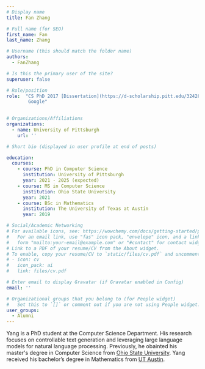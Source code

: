 ```yaml
---
# Display name
title: Fan Zhang

# Full name (for SEO)
first_name: Fan
last_name: Zhang

# Username (this should match the folder name)
authors:
  - FanZhang

# Is this the primary user of the site?
superuser: false

# Role/position
role:  "CS PhD 2017 [Dissertation](https://d-scholarship.pitt.edu/32428/) -->
        Google"
  

# Organizations/Affiliations
organizations:
  - name: University of Pittsburgh
    url: ''

# Short bio (displayed in user profile at end of posts)

education:
  courses:
    - course: PhD in Computer Science
      institution: University of Pittsburgh
      year: 2021 - 2025 (expected)
    - course: MS in Computer Science
      institution: Ohio State University
      year: 2021
    - course: BSc in Mathematics
      institution: The University of Texas at Austin
      year: 2019

# Social/Academic Networking
# For available icons, see: https://wowchemy.com/docs/getting-started/page-builder/#icons
#   For an email link, use "fas" icon pack, "envelope" icon, and a link in the
#   form "mailto:your-email@example.com" or "#contact" for contact widget.
# Link to a PDF of your resume/CV from the About widget.
# To enable, copy your resume/CV to `static/files/cv.pdf` and uncomment the lines below.
# - icon: cv
#   icon_pack: ai
#   link: files/cv.pdf

# Enter email to display Gravatar (if Gravatar enabled in Config)
email: ''

# Organizational groups that you belong to (for People widget)
#   Set this to `[]` or comment out if you are not using People widget.
user_groups:
  - Alumni
---
```

Yang is a PhD student at the Computer Science Department. His research focuses on controllable text generation and leveraging large language models for natural language processing. Previously, he obainted his master's degree in Computer Science from [Ohio State University]([http://www.https://www.osu.edu/](https://www.osu.edu/)). Yang received his bachelor’s degree in Mathematics from [UT Austin](https://www.utexas.edu).
